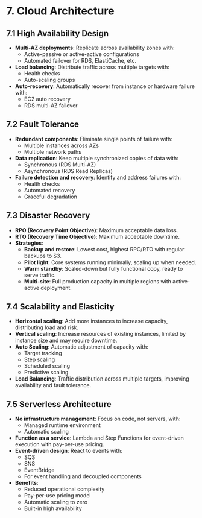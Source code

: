 # 7. Cloud Architecture

## 7.1 High Availability Design
- **Multi-AZ deployments**: Replicate across availability zones with:
  - Active-passive or active-active configurations
  - Automated failover for RDS, ElastiCache, etc.
- **Load balancing**: Distribute traffic across multiple targets with:
  - Health checks
  - Auto-scaling groups
- **Auto-recovery**: Automatically recover from instance or hardware failure with:
  - EC2 auto recovery
  - RDS multi-AZ failover

## 7.2 Fault Tolerance
- **Redundant components**: Eliminate single points of failure with:
  - Multiple instances across AZs
  - Multiple network paths
- **Data replication**: Keep multiple synchronized copies of data with:
  - Synchronous (RDS Multi-AZ)
  - Asynchronous (RDS Read Replicas)
- **Failure detection and recovery**: Identify and address failures with:
  - Health checks
  - Automated recovery
  - Graceful degradation

## 7.3 Disaster Recovery
- **RPO (Recovery Point Objective)**: Maximum acceptable data loss.
- **RTO (Recovery Time Objective)**: Maximum acceptable downtime.
- **Strategies**:
  - **Backup and restore**: Lowest cost, highest RPO/RTO with regular backups to S3.
  - **Pilot light**: Core systems running minimally, scaling up when needed.
  - **Warm standby**: Scaled-down but fully functional copy, ready to serve traffic.
  - **Multi-site**: Full production capacity in multiple regions with active-active deployment.

## 7.4 Scalability and Elasticity
- **Horizontal scaling**: Add more instances to increase capacity, distributing load and risk.
- **Vertical scaling**: Increase resources of existing instances, limited by instance size and may require downtime.
- **Auto Scaling**: Automatic adjustment of capacity with:
  - Target tracking
  - Step scaling
  - Scheduled scaling
  - Predictive scaling
- **Load Balancing**: Traffic distribution across multiple targets, improving availability and fault tolerance.

## 7.5 Serverless Architecture
- **No infrastructure management**: Focus on code, not servers, with:
  - Managed runtime environment
  - Automatic scaling
- **Function as a service**: Lambda and Step Functions for event-driven execution with pay-per-use pricing.
- **Event-driven design**: React to events with:
  - SQS
  - SNS
  - EventBridge
  - For event handling and decoupled components
- **Benefits**:
  - Reduced operational complexity
  - Pay-per-use pricing model
  - Automatic scaling to zero
  - Built-in high availability
